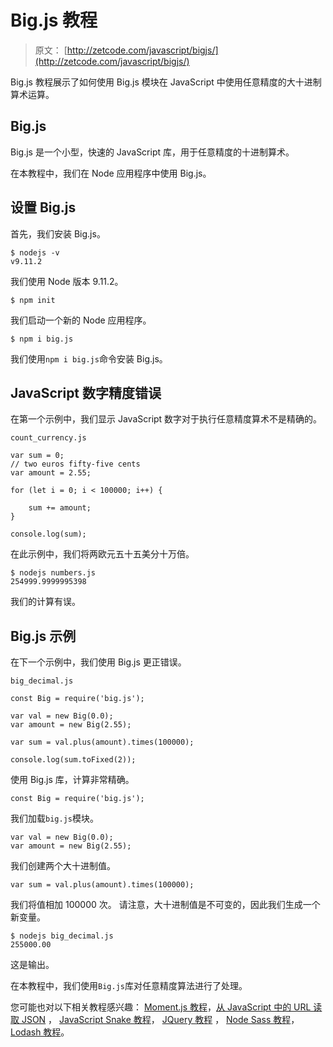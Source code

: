 # Big.js 教程

> 原文： [http://zetcode.com/javascript/bigjs/](http://zetcode.com/javascript/bigjs/)

Big.js 教程展示了如何使用 Big.js 模块在 JavaScript 中使用任意精度的大十进制算术运算。

## Big.js

Big.js 是一个小型，快速的 JavaScript 库，用于任意精度的十进制算术。

在本教程中，我们在 Node 应用程序中使用 Big.js。

## 设置 Big.js

首先，我们安装 Big.js。

```
$ nodejs -v
v9.11.2

```

我们使用 Node 版本 9.11.2。

```
$ npm init

```

我们启动一个新的 Node 应用程序。

```
$ npm i big.js

```

我们使用`npm i big.js`命令安装 Big.js。

## JavaScript 数字精度错误

在第一个示例中，我们显示 JavaScript 数字对于执行任意精度算术不是精确的。

`count_currency.js`

```
var sum = 0;
// two euros fifty-five cents
var amount = 2.55;

for (let i = 0; i < 100000; i++) {

    sum += amount;
}

console.log(sum);

```

在此示例中，我们将两欧元五十五美分十万倍。

```
$ nodejs numbers.js 
254999.9999995398

```

我们的计算有误。

## Big.js 示例

在下一个示例中，我们使用 Big.js 更正错误。

`big_decimal.js`

```
const Big = require('big.js');

var val = new Big(0.0);
var amount = new Big(2.55);

var sum = val.plus(amount).times(100000);

console.log(sum.toFixed(2));

```

使用 Big.js 库，计算非常精确。

```
const Big = require('big.js');

```

我们加载`big.js`模块。

```
var val = new Big(0.0);
var amount = new Big(2.55);

```

我们创建两个大十进制值。

```
var sum = val.plus(amount).times(100000);

```

我们将值相加 100000 次。 请注意，大十进制值是不可变的，因此我们生成一个新变量。

```
$ nodejs big_decimal.js 
255000.00

```

这是输出。

在本教程中，我们使用`Big.js`库对任意精度算法进行了处理。

您可能也对以下相关教程感兴趣： [Moment.js 教程](/javascript/momentjs/)，[从 JavaScript 中的 URL 读取 JSON](/articles/javascriptjsonurl/) ， [JavaScript Snake 教程](/javascript/snake/)， [JQuery 教程](/web/jquery/) ， [Node Sass 教程](/javascript/nodesass/)， [Lodash 教程](/javascript/lodash/)。